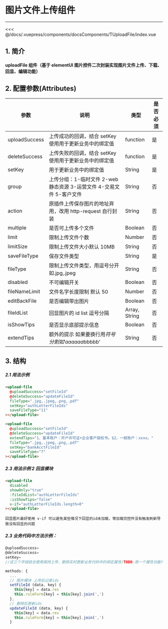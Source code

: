 # 图片文件上传组件

---

<common-code-format>
  <docsComponents-TUploadFile-index slot="source"></docsComponents-TUploadFile-index>
   <<< @/docs/.vuepress/components/docsComponents/TUploadFile/index.vue
</common-code-format>

## 1. 简介

#### uploadFile 组件（基于 elementUI 图片控件二次封装实现图片文件上传、下载、回显、编辑功能）

## 2. 配置参数(Attributes)

| 参数          | 说明                                                                 | 类型          | 是否必须 |
| ------------- | -------------------------------------------------------------------- | ------------- | -------- |
| uploadSuccess | 上传成功的回调，结合 setKey 使用用于更新业务中的绑定值               | function      | 是       |
| deleteSuccess | 上传失败的回调，结合 setKey 使用用于更新业务中的绑定值               | function      | 是       |
| setKey        | 用于更新业务中的绑定值                                               | String        | 是       |
| group         | 上传分组：1-临时文件 2-web 静态资源 3-运营文件 4-交易文件 5-客户文件 | String        | 否       |
| action        | 原插件上传保存图片的地址弃用，改用 http-request 自行封装             | String        | 否       |
| multiple      | 是否可上传多个文件                                                   | Boolean       | 否       |
| limit         | 限制上传文件个数                                                     | Number        | 否       |
| limitSize     | 限制上传文件大小默认 10MB                                            | String        | 否       |
| saveFileType  | 保存文件类型                                                         | String        | 是       |
| fileType      | 限制上传文件类型，用逗号分开 如.jpg,.jpeg                            | String        | 否       |
| disabled      | 不可编辑开关                                                         | Boolean       | 否       |
| fileNameLimit | 文件名字长度限制 默认 50                                             | Number        | 否       |
| editBackFile  | 是否编辑带出图片                                                     | Boolean       | 否       |
| fileIdList    | 回显图片的 id list 逗号分隔                                          | Array, String | 否       |
| isShowTips    | 是否显示底部提示信息                                                 | Boolean       | 否       |
| extendTips    | 额外的提示 如果要换行用$符号分割 如'aaaaaa$bbbbb'                    | String        | 否       |

## 3. 结构

##### 2.1 用法示例

```html
<upload-file
  @uploadSuccess="setFileId"
  @deleteSuccess="updateFileId"
  fileType=".jpg,.jpeg,.png,.pdf"
  setKey="authLetterFileIds"
  saveFileType="11"
></upload-file>

<upload-file
  @uploadSuccess="setFileId"
  @deleteSuccess="updateFileId"
  extendTips="1、基本账户：开户许可证+企业客户授权书。$2、一般账户：xxxx。"
  fileType=".jpg,.jpeg,.png,.pdf"
  setKey="bankAcctFileId"
  saveFileType="7"
></upload-file>
```

##### 2.3 用法示例 2 回显模块

```html
<upload-file
  disabled
  showOnly="true"
  :fileIdList="authLetterFileIds"
  :isShowTips="false"
  v-if="authLetterFileIds.length>0"
></upload-file>
```

```
回显图片最好使用 v-if 可以避免某些情况下回显的id未加载，等加载完控件没有触发刷新导致没有回显的问题
```

##### 2.3 业务代码中方法示例：

```js
@uploadSuccess=
@deleteSuccess=
setKey=
//这三个字段结合使用保持上传、删除实时更新业务代码中的绑定属性(TODO:用一个属性功能代替三个)

methods: {
  ...
  // 图片模块 上传后记录ids
  setFileId (data, key) {
    this[key] = data.res
    this.ruleForm[key] = this[key].join(',')
  },
  // 删除后更新ids
  updateFileId (data, key) {
    this[key] = data.res
    this.ruleForm[key] = this[key].join(',')
  }

```
